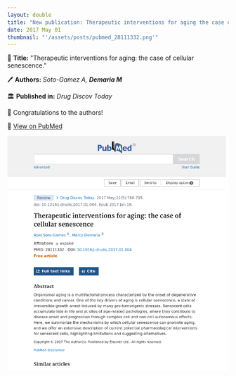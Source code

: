 ```yaml
---
layout: double
title: "New publication: Therapeutic interventions for aging the case of cellular senescence"
date: 2017 May 01
thumbnail: "'/assets/posts/pubmed_28111332.png'"
---
```

📖 <strong>Title:</strong> "Therapeutic interventions for aging: the case of cellular senescence."  

🖊️ <strong>Authors:</strong> <em>Soto-Gamez A, <strong>Demaria M</strong></em>  

🏛️ <strong>Published in:</strong> <em>Drug Discov Today</em>  

🎉 Congratulations to the authors!  

🔗 <a href="https://pubmed.ncbi.nlm.nih.gov/28111332/">View on PubMed</a>  

![Publication Image](/assets/posts/pubmed_28111332.png)
